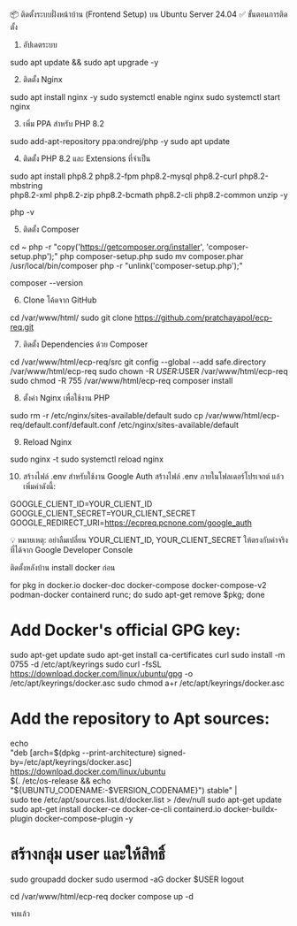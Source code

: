 📦 ติดตั้งระบบฝั่งหน้าบ้าน (Frontend Setup) บน Ubuntu Server 24.04
✅ ขั้นตอนการติดตั้ง
1. อัปเดตระบบ

sudo apt update && sudo apt upgrade -y

2. ติดตั้ง Nginx

sudo apt install nginx -y
sudo systemctl enable nginx
sudo systemctl start nginx

3. เพิ่ม PPA สำหรับ PHP 8.2

sudo add-apt-repository ppa:ondrej/php -y
sudo apt update

4. ติดตั้ง PHP 8.2 และ Extensions ที่จำเป็น

sudo apt install php8.2 php8.2-fpm php8.2-mysql php8.2-curl php8.2-mbstring \
php8.2-xml php8.2-zip php8.2-bcmath php8.2-cli php8.2-common unzip -y

php -v

5. ติดตั้ง Composer

cd ~
php -r "copy('https://getcomposer.org/installer', 'composer-setup.php');"
php composer-setup.php
sudo mv composer.phar /usr/local/bin/composer
php -r "unlink('composer-setup.php');"

composer --version

6. Clone โค้ดจาก GitHub

cd /var/www/html/
sudo git clone https://github.com/pratchayapol/ecp-req.git

7. ติดตั้ง Dependencies ด้วย Composer

cd /var/www/html/ecp-req/src
git config --global --add safe.directory /var/www/html/ecp-req
sudo chown -R $USER:$USER /var/www/html/ecp-req
sudo chmod -R 755 /var/www/html/ecp-req
composer install

8. ตั้งค่า Nginx เพื่อใช้งาน PHP

sudo rm -r /etc/nginx/sites-available/default
sudo cp /var/www/html/ecp-req/default.conf/default.conf /etc/nginx/sites-available/default


9. Reload Nginx

sudo nginx -t
sudo systemctl reload nginx

10. สร้างไฟล์ .env สำหรับใช้งาน Google Auth
สร้างไฟล์ .env ภายในโฟลเดอร์โปรเจกต์ แล้วเพิ่มค่าดังนี้:

GOOGLE_CLIENT_ID=YOUR_CLIENT_ID
GOOGLE_CLIENT_SECRET=YOUR_CLIENT_SECRET
GOOGLE_REDIRECT_URI=https://ecpreq.pcnone.com/google_auth

💡 หมายเหตุ: อย่าลืมเปลี่ยน YOUR_CLIENT_ID, YOUR_CLIENT_SECRET ให้ตรงกับค่าจริงที่ได้จาก Google Developer Console


ติดตั้งหลังบ้าน install docker ก่อน

for pkg in docker.io docker-doc docker-compose docker-compose-v2 podman-docker containerd runc; do sudo apt-get remove $pkg; done
# Add Docker's official GPG key:
sudo apt-get update
sudo apt-get install ca-certificates curl
sudo install -m 0755 -d /etc/apt/keyrings
sudo curl -fsSL https://download.docker.com/linux/ubuntu/gpg -o /etc/apt/keyrings/docker.asc
sudo chmod a+r /etc/apt/keyrings/docker.asc

# Add the repository to Apt sources:
echo \
  "deb [arch=$(dpkg --print-architecture) signed-by=/etc/apt/keyrings/docker.asc] https://download.docker.com/linux/ubuntu \
  $(. /etc/os-release && echo "${UBUNTU_CODENAME:-$VERSION_CODENAME}") stable" | \
  sudo tee /etc/apt/sources.list.d/docker.list > /dev/null
sudo apt-get update
sudo apt-get install docker-ce docker-ce-cli containerd.io docker-buildx-plugin docker-compose-plugin -y

# สร้างกลุ่ม user และให้สิทธิ์
sudo groupadd docker
sudo usermod -aG docker $USER
logout

cd /var/www/html/ecp-req
docker compose up -d

จบแล้ว